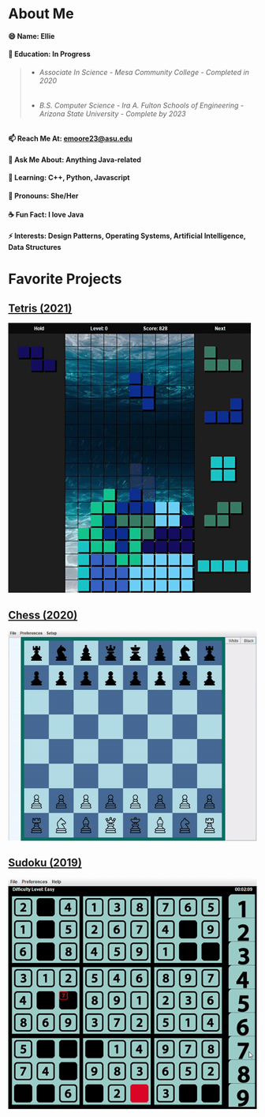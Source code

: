 # About Me
#### 😄 Name: **Ellie**
#### 📜 Education: In Progress
> + ###### *Associate In Science - Mesa Community College - Completed in 2020*
> + ###### *B.S. Computer Science - Ira A. Fulton Schools of Engineering - Arizona State University - Complete by 2023*
#### 📫 Reach Me At: emoore23@asu.edu
#### 💬 Ask Me About: Anything Java-related
#### 🌱 Learning: C++, Python, Javascript
#### 👾 Pronouns: She/Her
#### ☕ Fun Fact: I love Java
#### ⚡ Interests: Design Patterns, Operating Systems, Artificial Intelligence, Data Structures
# Favorite Projects
## [Tetris (2021)](https://github.com/RedBedHed/Tetris) 
![JTET](JTet.gif)
## [Chess (2020)](https://github.com/RedBedHed/Grey-Sky-Chess) 
![JChess](Chess.gif)
## [Sudoku (2019)](https://github.com/RedBedHed/Sudoku) 
![JSudoku](Su3.gif)

<!--
**RedBedHed/RedBedHed** is a ✨ _special_ ✨ repository because its `README.md` (this file) appears on your GitHub profile.

Here are some ideas to get you started:

- 🔭 I’m currently working on ...
- 🌱 I’m currently learning ...
- 👯 I’m looking to collaborate on ...
- 🤔 I’m looking for help with ...
- 💬 Ask me about ...
- 📫 How to reach me: ...
- 😄 Pronouns: ...
- ⚡ Fun fact: ...
-->
